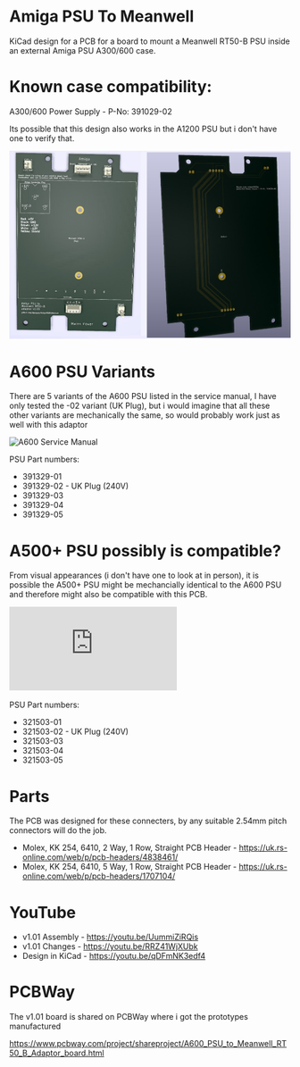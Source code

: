 # Amiga PSU To Meanwell
KiCad design for a PCB for a board to mount a Meanwell RT50-B PSU inside an external Amiga PSU A300/600 case.

# Known case compatibility:
A300/600 Power Supply - P-No: 391029-02

Its possible that this design also works in the A1200 PSU but i don't have one to verify that.

![Picture of front of PCB](https://github.com/davepoo/AmigaPSUToMeanwell/blob/master/KiKadAmigaMeanwell/Renders/FrontBackV101.jpg)

# A600 PSU Variants

There are 5 variants of the A600 PSU listed in the service manual, I have only tested the -02 variant (UK Plug), but i would imagine that all these other variants are mechanically the same, so would probably work just as well with this adaptor

![A600 Service Manual](https://archive.org/details/A600_System_Schematics_1992-04_Commodore/page/n9/mode/2up)

PSU Part numbers:

* 391329-01
* 391329-02 - UK Plug (240V)
* 391329-03
* 391329-04
* 391329-05

# A500+ PSU possibly is compatible?

From visual appearances (i don't have one to look at in person), it is possible the A500+ PSU might be mechancially identical to the A600 PSU and therefore might also be compatible with this PCB.

![A500+ Service Manual](https://www.amigawiki.org/lib/exe/fetch.php?media=de:models:a500plus_service_manual_2014.pdf)

PSU Part numbers:

* 321503-01
* 321503-02 - UK Plug (240V)
* 321503-03
* 321503-04
* 321503-05

# Parts
The PCB was designed for these connecters, by any suitable 2.54mm pitch connectors will do the job.

* Molex, KK 254, 6410, 2 Way, 1 Row, Straight PCB Header - https://uk.rs-online.com/web/p/pcb-headers/4838461/
* Molex, KK 254, 6410, 5 Way, 1 Row, Straight PCB Header - https://uk.rs-online.com/web/p/pcb-headers/1707104/

# YouTube
* v1.01 Assembly - https://youtu.be/UummiZiRQis
* v1.01 Changes - https://youtu.be/RRZ41WjXUbk
* Design in KiCad - https://youtu.be/qDFmNK3edf4

# PCBWay 
The v1.01 board is shared on PCBWay where i got the prototypes manufactured 

https://www.pcbway.com/project/shareproject/A600_PSU_to_Meanwell_RT50_B_Adaptor_board.html

